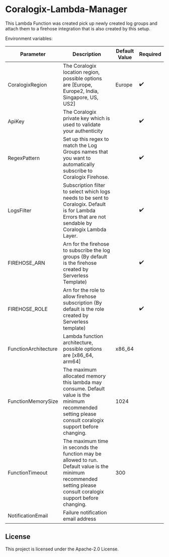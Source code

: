 # Coralogix-Lambda-Manager

This Lambda Function was created pick up newly created log groups and attach them to a firehose integration that is also created by this setup.

Environment variables:

| Parameter | Description | Default Value | Required |
|---|---|---|---|
| CoralogixRegion | The Coralogix location region, possible options are [Europe, Europe2, India, Singapore, US, US2] | Europe | :heavy_check_mark: |
| ApiKey | The Coralogix private key which is used to validate your authenticity | | :heavy_check_mark: |
| RegexPattern | Set up this regex to match the Log Groups names that you want to automatically subscribe to Coralogix Firehose.| | :heavy_check_mark: |
| LogsFilter | Subscription filter to select which logs needs to be sent to Coralogix. Default is for Lambda Errors that are not sendable by Coralogix Lambda Layer. | | :heavy_check_mark: |
| FIREHOSE_ARN | Arn for the firehose to subscribe the log groups (By default is the firehose created by Serverless Template) | | :heavy_check_mark: |
| FIREHOSE_ROLE | Arn for the role to allow firehose subscription (By default is the role created by Serverless template) | | :heavy_check_mark: |
| FunctionArchitecture | Lambda function architecture, possible options are [x86_64, arm64] | x86_64 | |
| FunctionMemorySize | The maximum allocated memory this lambda may consume. Default value is the minimum recommended setting please consult coralogix support before changing. | 1024 |  |
| FunctionTimeout | The maximum time in seconds the function may be allowed to run. Default value is the minimum recommended setting please consult coralogix support before changing. | 300 |  |
| NotificationEmail | Failure notification email address | | |


## License

This project is licensed under the Apache-2.0 License.